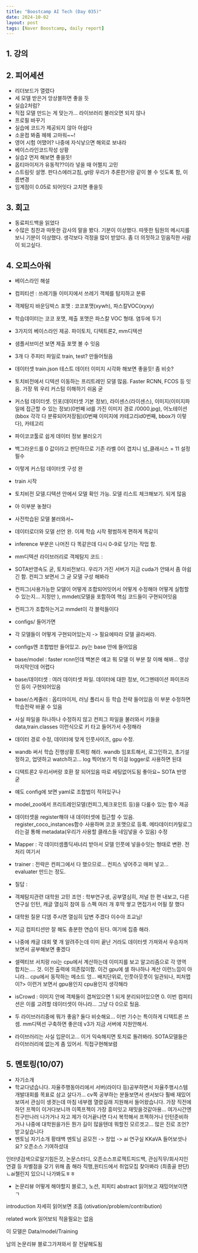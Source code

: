 ```yaml
---
title: "Boostcamp AI Tech (Day 035)"
date: 2024-10-02
layout: post
tags: [Naver Boostcamp, daily report]
---
```

## 1. 강의

## 2. 피어세션
- 리더보드가 열렸다
- 세 모델 받은거 앙상블하면 좋을 듯
- 실습2처럼?
- 직접 모델 만드는 게 맞는가... 라이브러리 불러오면 되지 않나
- 프로필 바꾸기
- 실습에 코드가 제공되지 않아 아쉽다
- 소윤컴 봐줌 헤헤 고마워~~!
- 영어 시험 어땠어? 나중에 자식낳으면 해외로 보내라
- 베이스라인코드작성 상황
- 실습2 먼저 해보면 좋을듯!
- 옵티마이저가 유동적??이라 넣을 때 어쩔지 고민
- 스트림릿 설명. 판다스에러고침, gt랑 우리가 추론한거랑 같이 볼 수 잇도록 함, 이름변경
- 임계점이 0.05로 되어잇다 고치면 좋을듯

## 3. 회고
- 동료피드백을 읽었다
- 수많은 칭찬과 따뜻한 감사의 말을 봤다. 기분이 이상했다. 따뜻한 팀원의 메시지를 보니 기분이 이상했다. 생각보다 걱정을 많이 받았다. 좀 더 의젓하고 믿음직한 사람이 되고싶다.

## 4. 오피스아워
- 베이스라인 해설
- 컴피티션 : 쓰레기들 이미지에서 쓰레기 객체를 탐지하고 분류
- 객체탐지 바운딩박스 포맷 : 코코포맷(xywh), 파스칼VOC(xyxy)
- 학습데이터는 코코 포맷, 제출 포맷은 파스칼 VOC 형태. 염두에 두기
- 3가지의 베이스라인 제공. 파이토치, 디텍트론2, mm디텍션
- 샘플서브미션 보면 제출 포맷 볼 수 잇음
- 3개 다 주피터 파일로 train, test? 만들어뒀음

- 데이터셋 train.json 테스트 데이터 이미지 시각화 해보면 좋을듯! 좀 비슷? 
- 토치비전에서 디텍션 이동하는 프리트레인 모델 많음. Faster RCNN, FCOS 등 잇음. 가장 뭐 우리 커스텀 이해하기 쉬움 굳
- 커스텀 데이터셋. 인포(데이터셋 기본 정보), 라이센스(라이센스), 이미지(이미지파일에 접근할 수 있는 정보)(0번째 id를 가진 이미지 경로 /0000.jpg), 어노테이션(bbox 각각 다 분류되어저장됨)(0번째 이미지에 카테고리id0번째, bbox가 이렇다), 카테고리 
- 파이코코툴로 쉽게 데이터 정보 불러오기
- 백그라운드를 0 값이라고 판단하므로 기존 라벨 0이 겹치니 넘_클래시스 = 11 설정 필수
- 이렇게 커스텀 데이터셋 구성 완
- train 시작
- 토치비전 모델.디텍션 안에서 모델 확인 가능. 모델 리스트 체크해보기. 되게 많음
- 아 이부분 놓쳤다
- 사전학습된  모델 불러와서~
- 데이터로더와 모델 선언 완. 이제 학습 시작 평범하게 편하게 똑같이
- inference 부분은 나머진 다 똑같은데 다시 0-9로 당기는 작업 함. 

- mm디텍션 라이브러리로 객체탐지 코드 :
- SOTA반영속도 굳, 토치비전보다. 우리가 가진 서버가 지금 cuda가 안돼서 좀 아쉽긴 함. 컨피그 보면서 그 굳 모델 구성 해봐라
- 컨피그(사용가능한 모델이 어떻게 조합되어잇어서 어떻게 수정해야 어떻게 실험할 수 있는지... 지정만 ), mmdet(모델을 포함하여 핵심 코드들이 구현되어잇음
- 컨피그가 조합하는거고 mmdet이 각 블럭들이다
- configs/ 들어가면
- 각 모델들이 어떻게 구현되어있는지 -> 필요에따라 모델 골라써라.
- configs엔 조합법만 들어있고. py는 base 안에 들어있음
- base/model : faster rcnn인데 백본은 얘고 뭐 모델 이 부분 잘 이해 해봐... 영상 마지막인데 어렵다
- base/데이터셋 : 여러 데이터셋 파일. 데이터에 대한 정보, 어그멘테이션 파이프라인 등이 구현되어있음
- base/스케줄러 : 옵티마이저, 러닝 폴리시 등 학습 전략 들어있음 이 부분 수정하면 학습전략 바꿀 수 있음
- 사실 파일을 하나하나 수정하지 않고 컨피그 파일을 불러와서 키들을 data,train.classes 이런식으로 키 타고 들어가서 수정해라
- 데이터 경로 수정, 데이터에 맞게 인풋사이즈, gpu 수정.
- wandb 써서 학습 진행상황 트랙킹 해라. wandb 임포트해서, 로그인하고, 초기설정하고, 업뎃하고 watch하고... log 찍어보기 헉
이걸 logger로 사용하면 된대

- 디텍트론2 우리서버랑 호환 잘 되어있음 따로 세팅없어도됨 좋아요~ SOTA 반영 굳
- 얘도 config에 보면 yaml로 조합법이 적혀있구나
- model_zoo에서 프리트레인모델(컨피그,체크포인트 등)을 다룰수 있는 함수 제공
- 데이터셋을 register해야 내 데이터셋에 접근할 수 있음. register_coco_instances함수 사용하며 코코 포맷으로 등록. 메타데이터카탈로그라는걸 통해 metadata(우리가 사용할 클래스들 네임넣을 수 있음) 수정
- Mapper : 각 데이터셈플딕셔너리 받아서 모델 인풋에 넣을수잇는 형태로 변환. 전처리 여기서
- trainer : 전략은 컨피그에서 다 했으므로... 컨피스 넣어주고 매퍼 넣고... evaluater 만드는 정도. 


- 질답 :
- 객체탐지관련 대학원 고민 조언 : 학부연구생, 공부열심히, 저널 한 편 내보고, 다른 연구실 인턴, 캐글 열심히 참여 등 스펙 여러 개 후딱 쌓고 면접가서 어필 잘 했다
- 대학원 질문 디엠 주시면 열심히 답변 주겠다 이수아 조교님!
- 지금 컴피티션만 잘 해도 충분한 연습이 된다. 여기에 집중 해라.
- 나중에 캐글 대회 몇 개 알려주는데 이미 끝난 거라도 데이터셋 가져와서 우승자꺼 보면서 공부해보면 좋겠다
- 셀렉티브 서치랑 roi는 cpu에서 계산하는데 이미지를 보고 알고리즘으로 각 영역 합치는.... 것. 이전 출력에 의존많이함. 이건 gpu에 셀 하나하나 계산 이런느낌이 아니라... cpu에서 동작하는 메소드 엉... 배치단위로, 인풋아웃풋이 일관되나, 피처맵이?> 이런거 보면서 gpu용인지 cpu용인지 생각해라
- isCrowd : 이미지 안에 객체들이 겹쳐있으면 1 되게 분리되어있으면 0. 이번 컴피티션은 이를 고려할 데이터셋이 아니라... 그냥 다 0으로 뒀음.
- 두 라이브러리중에 뭐가 좋음? 둘다 비슷해요... 이번 기수는 특이하게 디텍트론 쓰셈. mm디텍션 구축하면 좋은데 v3가 지금 서버에 지원안해서.
- 라이브러리는 사실 입문이고... 이거 익숙해지면 토치로 돌려봐라. SOTA모델들은 라이브러리에 없는게 좀 있어서. 직접구현해보렴

## 5. 멘토링(10/07)
- 자기소개
- 학교다녔습니다. 자율주행동아리에서 서버(라이다 등)공부하면서 자율주행시스템개발대회를 목표로 삼고 살다가... cv쪽 공부하는 분들보면서 센서보다 훨배 재밌어보여서 관심이 생겻는데 마침 네부캠 열렸길래 지원해서 들어왔습니다.
가장 직전에 하던 프젝이 이거다보니까 이쪽프젝이 가장 흥미잇고 재밋을것같아용...
여가시간엔 친구만나러 나가거나 자고
제가 이거끝나면 다시 복학해서 프젝하거나 인턴준비하거나 나중에 대학원을가든 뭔가 길이 많을텐데
뭐할진 모르겟고...
많은 진로 조언? 받고싶습니다
- 멘토님 자기소개 
황태백 멘토님
공모전 -> 창업 -> ai 연구실
KKaVA 들어보셧나요? 오픈소스 기여하셨대

인터넷검색으로알기힘든것, 논문스터디, 오픈소스프로젝트피드백, 관심직무/회사지인연결 등
차별점을 갖기 위해 좀 해라
직행,원티드에서 취업모집 찾아봐라 (최종골 판단)
ㄴai챌린지 있으니 나가봐도ㅎㅎ

- 논문리뷰 어떻게 해야할지
블로그, 노션, 피피티
abstract 읽어보고 재밌어보이면 ㄱ

introduction 자세히 읽어보면 조흠
(otivation/problem/contribution)

related work 읽어보되 적을필요는 없음

이 모델은 Data/model/Training

남의 논문리뷰 블로그가져와서 잘 전달해도됨

